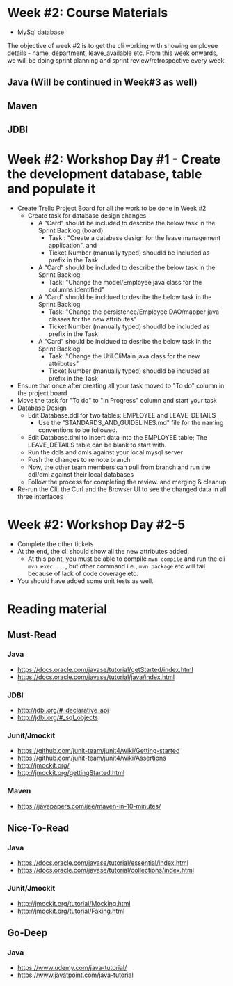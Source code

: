 # Week #2: Course Materials
  * MySql database

The objective of week #2 is to get the cli working with showing employee details - name, department, leave_available etc. From this week onwards, we will be doing sprint planning and sprint review/retrospective every week.

## Java (Will be continued in Week#3 as well)

## Maven

## JDBI

# Week #2: Workshop Day #1 - Create the development database, table and populate it
  * Create Trello  Project Board for all the work to be done in Week #2 
    * Create  task for database design changes  
       * A "Card" should  be included to describe the below task in the Sprint Backlog (board) 
          * Task : "Create a database design for the leave management application", and 
          * Ticket Number (manually typed) shoudld be included as prefix in the Task           
       * A "Card" should be included to describe the below task in the Sprint Backlog 
          * Task: "Change the model/Employee java class for the columns identified"
       * A "Card" should be incldued to desribe the below task in the Sprint Backlog
          * Task: "Change the persistence/Employee DAO/mapper java classes for the new attributes"           
          * Ticket Number (manually typed) shoudld be included as prefix in the Task  
       * A "Card" should be incldued to desribe the below task in the Sprint Backlog
          * Task: "Change the Util.CliMain java class for the new attributes"  
          * Ticket Number (manually typed) shoudld be included as prefix in the Task                 
  * Ensure that once after creating all your task moved to "To do" column in the project board
  * Move the task for "To do" to "In Progress" column and start your task  
  * Database Design
     * Edit Database.ddl for two tables: EMPLOYEE and LEAVE_DETAILS
        * Use the "STANDARDS_AND_GUIDELINES.md" file for the naming conventions to be followed.
     * Edit Database.dml to insert data into the EMPLOYEE table; The LEAVE_DETAILS table can be blank to start with.
     * Run the ddls and dmls against your local mysql server
     * Push the changes to remote branch
     * Now, the other team members can pull from branch and run the ddl/dml against their local databases
     * Follow the process for completing the review. and merging & cleanup
  * Re-run the Cli, the Curl and the Browser UI to see the changed data in all three interfaces

# Week #2: Workshop Day #2-5

  * Complete the other tickets
  * At the end, the cli should show all the new attributes added.
    * At this point, you must be able to compile ```mvn compile``` and run the cli ```mvn exec ...```, but other command i.e., ```mvn package``` etc will fail because of lack of code coverage etc.
  * You should have added some unit tests as well.
     
# Reading material

## Must-Read

### Java
  * https://docs.oracle.com/javase/tutorial/getStarted/index.html
  * https://docs.oracle.com/javase/tutorial/java/index.html
   
### JDBI
  * http://jdbi.org/#_declarative_api
  * http://jdbi.org/#_sql_objects
  
### Junit/Jmockit
  * https://github.com/junit-team/junit4/wiki/Getting-started
  * https://github.com/junit-team/junit4/wiki/Assertions
  * http://jmockit.org/
  * http://jmockit.org/gettingStarted.html
  
### Maven
  * https://javapapers.com/jee/maven-in-10-minutes/

## Nice-To-Read

### Java
  * https://docs.oracle.com/javase/tutorial/essential/index.html
  * https://docs.oracle.com/javase/tutorial/collections/index.html
  
### Junit/Jmockit
  * http://jmockit.org/tutorial/Mocking.html
  * http://jmockit.org/tutorial/Faking.html
  
## Go-Deep

### Java
  * https://www.udemy.com/java-tutorial/
  * https://www.javatpoint.com/java-tutorial

  
